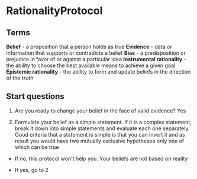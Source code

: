 # RationalityProtocol

## Terms

**Belief** - a proposition that a person holds as true
**Evidence** - data or information that supports or contradicts a belief
**Bias** - a predisposition or prejudice in favor of or against a particular idea
**Instrumental rationality** - the ability to choose the best available means to achieve a given goal
**Epistemic rationality** - the ability to form and update beliefs in the direction of the truth

## Start questions

1. Are you ready to change your belief in the face of valid evidence?
Yes

2. Formulate your belief as a simple statement. If it is a complex statement,
break it down into simple statements and evaluate each one separately.
Good criteria that a statement is simple is that you can invert it and as result you would have two mutually exclusive hypotheses only one of which can be true

- If no, this protocol won't help you. Your beliefs are not based on reality

- If yes, go to 2
